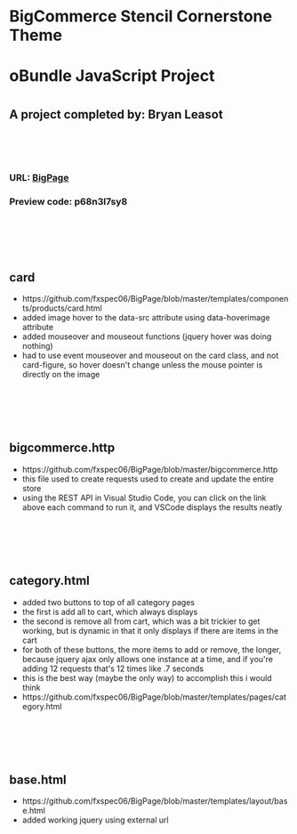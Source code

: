 <h1>BigCommerce Stencil Cornerstone Theme</br></h1>
<h1>oBundle JavaScript Project<h1>
  <h2>A project completed by: Bryan Leasot</h2>
  </br> </br> </br>
  
  
  
<h3>URL: <a href="https://bigstore4.mybigcommerce.com/">BigPage</a></h3>
<h3>Preview code: p68n3l7sy8</h3>
</br>
</br>
</br>
</br>
<p>
  <h2>card</h2>
  <ul>
  <li>https://github.com/fxspec06/BigPage/blob/master/templates/components/products/card.html</li>
    <li>added image hover to the data-src attribute using data-hoverimage attribute</li>
    <li>added mouseover and mouseout functions (jquery hover was doing nothing)</li>
    <li>had to use event mouseover and mouseout on the card class, and not card-figure, so hover doesn't change unless the mouse pointer is directly on the image</li>
  </ul>
  </p>
</br>
</br>
</br>
</br>
<p>
<h2>bigcommerce.http</h2>
<ul><li>https://github.com/fxspec06/BigPage/blob/master/bigcommerce.http</li>
  <li>this file used to create requests used to create and update the entire store</li>
  <li>using the REST API in Visual Studio Code, you can click on the link above each command to run it, and VSCode displays the results neatly</li>
  </ul>
</p>
</br>
</br>
</br>
</br>
<p>
<h2>category.html</h2>
<ul>
  <li>added two buttons to top of all category pages</li>
  <li>the first is add all to cart, which always displays</li>
<li>the second is remove all from cart, which was a bit trickier to get working, but is dynamic in that it only displays if there are items in the cart</li>
<li>for both of these buttons, the more items to add or remove, the longer, because jquery ajax only allows one instance at a time, and if you're adding 12 requests that's 12 times like .7 seconds</li>
  <li>this is the best way (maybe the only way) to accomplish this i would think</li>
  <li>https://github.com/fxspec06/BigPage/blob/master/templates/pages/category.html</li>
</ul>
  </p>
  </br>
</br>
</br>
</br>
<p>
  <h2>base.html</h2>
  <ul>
  <li>https://github.com/fxspec06/BigPage/blob/master/templates/layout/base.html</li>
  <li>added working jquery using external url</li>
  </ul>
</p>
